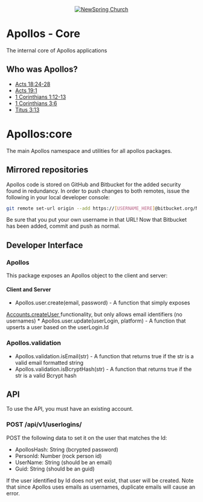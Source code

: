 <p align="center" >
  <a href="http://newspring.cc">
    <img src="https://s3.amazonaws.com/ns.images/newspring/icons/newspring-church-logo-black.png" alt="NewSpring Church" title="NewSpring Church" />
  </a>
</p>

# Apollos - Core

The internal core of Apollos applications

## Who was Apollos?

* <a href="https://www.biblegateway.com/passage/?search=Acts%2018:24-28&version=NIV">Acts 18:24-28</a>
* <a href="https://www.biblegateway.com/passage/?search=Acts+19:1&version=NIV">Acts 19:1</a>
* <a href="https://www.biblegateway.com/passage/?search=1+Corinthians+1:12-13&version=NIV">1 Corinthians 1:12-13</a>
* <a href="https://www.biblegateway.com/passage/?search=1%20Corinthians%203:6&version=NIV">1 Corinthians 3:6</a>
* <a href="https://www.biblegateway.com/passage/?search=Titus%203:13&version=NIV">Titus 3:13</a>


# Apollos:core
The main Apollos namespace and utilities for all apollos packages.

## Mirrored repositories

Apollos code is stored on GitHub and Bitbucket for the added security found in
redundancy. In order to push changes to both remotes, issue the following
in your local developer console:

```bash
git remote set-url origin --add https://[USERNAME_HERE]@bitbucket.org/NewSpringChurch/newspring-core.git
```

Be sure that you put your own username in that URL! Now that Bitbucket has been
added, commit and push as normal.

## Developer Interface

<!-- ### Rock

This package exposes a Rock object to the client and server:

#### Server Only

* Rock.baseUrl - A string representing a URL something like "http://rock.com/"
and is set in the settings.json
* Rock.tokenName - A string with the value from the settings.json representing
the name by which the token is referred to in API requests to Rock
* Rock.token - A string with the value from the settings.json representing
the token by which API requests to Rock can authenticate
* Rock.users.refresh() - A function that queries Rock for userlogins at
api/UserLogin and upserts users based on the result. This is run at Meteor
startup.
* Rock.apiRequest(method, resource, callback) - A function that makes an API
request to Rock and returns the result in the callback with the parameters:
error and result

#### Client and Server

* Rock.name - A string to identify the server endpoint by name like "Rock"
* Rock.isAlive() - A function that returns true if the server at baseUrl has
responded to the most recent ping (30 second intervals). -->

### Apollos

This package exposes an Apollos object to the client and server:

#### Client and Server

* Apollos.user.create(email, password) - A function that simply exposes
<a href="http://docs.meteor.com/#/full/accounts_oncreateuser">
  Accounts.createUser
</a>
functionality, but only allows email identifiers (no usernames)
* Apollos.user.update(userLogin, platform) - A function that upserts a user based
on the userLogin.Id

### Apollos.validation

* Apollos.validation.isEmail(str) - A function that returns true if the str is a
valid email formatted string
* Apollos.validation.isBcryptHash(str) - A function that returns true if the str
is a valid Bcrypt hash

## API

To use the API, you must have an existing account.

### POST /api/v1/userlogins/

POST the following data to set it on the user that matches the Id:

* ApollosHash: String (bcrypted password)
* PersonId: Number (rock person id)
* UserName: String (should be an email)
* Guid: String (should be an guid)

If the user identified by Id does not yet exist, that user will be created. Note
that since Apollos uses emails as usernames, duplicate emails will cause an
error.
